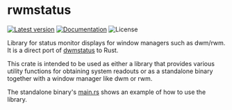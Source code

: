 rwmstatus
=========

[![Latest version](https://img.shields.io/crates/v/rwmstatus.svg)](https://crates.io/crates/rwmstatus)
[![Documentation](https://docs.rs/rwmstatus/badge.svg)](https://docs.rs/rwmstatus)
![License](https://img.shields.io/crates/l/rwmstatus.svg)

Library for status monitor displays for window managers such as dwm/rwm.  It is
a direct port of [dwmstatus](https://dwm.suckless.org/status_monitor/) to Rust.

This crate is intended to be used as either a library that provides various
utility functions for obtaining system readouts or as a standalone binary
together with a window manager like dwm or rwm.

The standalone binary's
[main.rs](https://github.com/Wojtek242/rwmstatus/blob/master/src/main.rs) shows
an example of how to use the library.